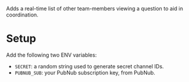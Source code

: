 Adds a real-time list of other team-members viewing a question to aid in coordination.

# Setup

Add the following two ENV variables:

- `SECRET`: a random string used to generate secret channel IDs.
- `PUBNUB_SUB`: your PubNub subscription key, from PubNub.
